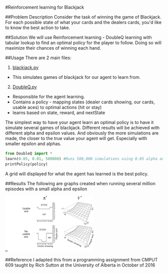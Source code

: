 #Reinforcement learning for Blackjack

##Problem Description
Consider the task of winning the game of Blackjack. For each possible state of what your cards and the dealers cards, you'd like to know the best action to take. 

##Solution
We will use Reinforcement learning - DoubleQ learning with tabular lookup to find an optimal policy for the player to follow. Doing so will maximize their chances of winning each hand.

##Usage
There are 2 main files:

1. [blackjack.py](blackjack.py)
  * This simulates games of blackjack for our agent to learn from.
2. [DoubleQ.py](DoubleQ.py)
  * Responsible for the agent learning. 
  * Contains a policy - mapping states (dealer cards showing, our cards, usable aces) to optimal actions (hit or stay)
  * learns based on state, reward, and nextState
  
The simplest way to have your agent learn an optimal policy is to have it simulate several games of blackjack. Different results will be achieved with different alpha and epsilon values. And obviously the more simulations are made, the closer to the true value your agent will get. Especially with smaller epsilon and alphas. 

```python
from DoubleQ import *
learn(0.05, 0.01, 500000) #Runs 500,000 simulations using 0.05 alpha and 0.01 epsilon
printPolicy(policy)
```

A grid will displayed for what the agent has learned is the best policy.

##Results
The following are graphs created when running several million episodes with a small alpha and epsilon

![alt text](Policy.png "Optimal actions")

##Reference
I adapted this from a programming assignment from CMPUT 609 taught by Rich Sutton at the University of Alberta in October of 2016